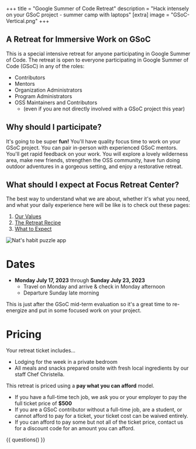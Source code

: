 +++
title = "Google Summer of Code Retreat"
description = "Hack intensely on your GSoC project - summer camp with laptops"
[extra]
image = "GSoC-Vertical.png"
+++

## A Retreat for Immersive Work on GSoC

This is a special intensive retreat for anyone participating in Google Summer of Code. The retreat is open to everyone participating in Google Summer of Code (GSoC) in any of the roles:

* Contributors
* Mentors
* Organization Administrators
* Program Administrators
* OSS Maintainers and Contributors
  * (even if you are not directly involved with a GSoC project this year)

## Why should I participate?

It's going to be super **fun!** You'll have quality focus time to work on your GSoC project. You can pair in-person with experienced GSoC mentors. You'll get rapid feedback on your work. You will explore a lovely wilderness area, make new friends, strengthen the OSS community, have fun doing outdoor adventures in a gorgeous setting, and enjoy a restorative retreat.

## What should I expect at Focus Retreat Center?

The best way to understand what we are about, whether it's what you need, and what your daily experience here will be like is to check out these pages:

1. [Our Values](/values)
1. [The Retreat Recipe](/recipe)
1. [What to Expect](/what-to-expect)

<img alt="Nat's habit puzzle app" src="puzzle-habits.jpg" />

# Dates

* **Monday July 17, 2023** through **Sunday July 23, 2023**
  * Travel on Monday and arrive & check in Monday afternoon
  * Departure Sunday late morning

This is just after the GSoC mid-term evaluation so it's a great time to re-energize and put in some focused work on your project.

# Pricing

Your retreat ticket includes...

* Lodging for the week in a private bedroom
* All meals and snacks prepared onsite with fresh local ingredients by our staff Chef Christella.

This retreat is priced using a **pay what you can afford** model.

* If you have a full-time tech job, we ask you or your employer to pay the full ticket price of **$500**
* If you are a GSoC contributor without a full-time job, are a student, or cannot afford to pay for a ticket, your ticket cost can be waived entirely.
* If you can afford to pay some but not all of the ticket price, contact us for a discount code for an amount you can afford.

{{ questions() }}
